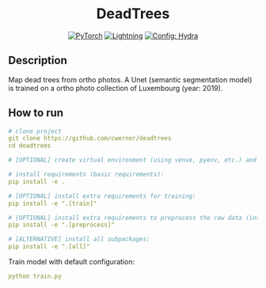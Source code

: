 <div align="center">

# DeadTrees

<a href="https://pytorch.org/get-started/locally/"><img alt="PyTorch" src="https://img.shields.io/badge/PyTorch-ee4c2c?logo=pytorch&logoColor=white"></a>
<a href="https://pytorchlightning.ai/"><img alt="Lightning" src="https://img.shields.io/badge/-Lightning-792ee5"></a>
<a href="https://hydra.cc/"><img alt="Config: Hydra" src="https://img.shields.io/badge/Config-Hydra-89b8cd"></a>
<br>

</div>

## Description
Map dead trees from ortho photos. A Unet (semantic segmentation model) is trained on a ortho photo collection of Luxembourg (year: 2019).

## How to run

```yaml
# clone project
git clone https://github.com/cwerner/deadtrees
cd deadtrees

# [OPTIONAL] create virtual environment (using venve, pyenv, etc.) and activate it

# install requirements (basic requirements):
pip install -e . 

# [OPTIONAL] install extra requirements for training:
pip install -e ".[train]"

# [OPTIONAL] install extra requirements to preprocess the raw data (instead of reading preprocessed data from S3):
pip install -e ".[preprocess]"

# [ALTERNATIVE] install all subpackages:
pip install -e ".[all]"
```

Train model with default configuration:
```yaml
python train.py
```

<br>